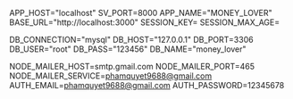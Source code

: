 APP_HOST="localhost"
SV_PORT=8000
APP_NAME="MONEY_LOVER"
BASE_URL="http://localhost:3000"
SESSION_KEY=
SESSION_MAX_AGE=

DB_CONNECTION="mysql"
DB_HOST="127.0.0.1"
DB_PORT=3306
DB_USER="root"
DB_PASS="123456"
DB_NAME="money_lover"

NODE_MAILER_HOST=smtp.gmail.com
NODE_MAILER_PORT=465
NODE_MAILER_SERVICE=phamquyet9688@gmail.com
AUTH_EMAIL=phamquyet9688@gmail.com
AUTH_PASSWORD=12345678